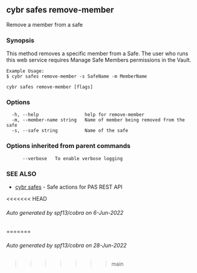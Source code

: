 ## cybr safes remove-member

Remove a member from a safe

### Synopsis

This method removes a specific member from a Safe.
	The user who runs this web service requires Manage Safe Members permissions in the Vault.
	
	Example Usage:
	$ cybr safes remove-member -s SafeName -m MemberName

```
cybr safes remove-member [flags]
```

### Options

```
  -h, --help                 help for remove-member
  -m, --member-name string   Name of member being removed from the safe
  -s, --safe string          Name of the safe
```

### Options inherited from parent commands

```
      --verbose   To enable verbose logging
```

### SEE ALSO

* [cybr safes](cybr_safes.md)	 - Safe actions for PAS REST API

<<<<<<< HEAD
###### Auto generated by spf13/cobra on 6-Jun-2022
=======
###### Auto generated by spf13/cobra on 28-Jun-2022
>>>>>>> main
